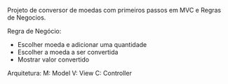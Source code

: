 Projeto de conversor de moedas com primeiros passos em MVC e Regras de Negocios.

Regra de Negócio:
* Escolher moeda e adicionar uma quantidade
* Escolher a moeda a ser convertida
* Mostrar valor convertido

Arquitetura:
M: Model
V: View
C: Controller